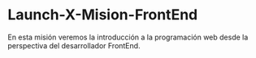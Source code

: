 # Launch-X-Mision-FrontEnd
En esta misión veremos la introducción a la programación web desde la perspectiva del desarrollador FrontEnd.
